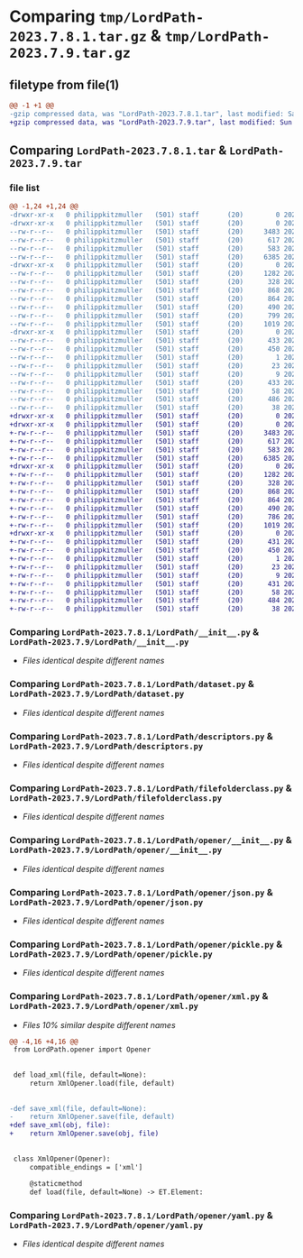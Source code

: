 # Comparing `tmp/LordPath-2023.7.8.1.tar.gz` & `tmp/LordPath-2023.7.9.tar.gz`

## filetype from file(1)

```diff
@@ -1 +1 @@
-gzip compressed data, was "LordPath-2023.7.8.1.tar", last modified: Sat Jul  8 11:23:59 2023, max compression
+gzip compressed data, was "LordPath-2023.7.9.tar", last modified: Sun Jul  9 20:20:57 2023, max compression
```

## Comparing `LordPath-2023.7.8.1.tar` & `LordPath-2023.7.9.tar`

### file list

```diff
@@ -1,24 +1,24 @@
-drwxr-xr-x   0 philippkitzmuller   (501) staff       (20)        0 2023-07-08 11:23:59.036468 LordPath-2023.7.8.1/
-drwxr-xr-x   0 philippkitzmuller   (501) staff       (20)        0 2023-07-08 11:23:59.032364 LordPath-2023.7.8.1/LordPath/
--rw-r--r--   0 philippkitzmuller   (501) staff       (20)     3483 2023-05-06 13:46:10.000000 LordPath-2023.7.8.1/LordPath/__init__.py
--rw-r--r--   0 philippkitzmuller   (501) staff       (20)      617 2022-12-09 23:13:08.000000 LordPath-2023.7.8.1/LordPath/dataset.py
--rw-r--r--   0 philippkitzmuller   (501) staff       (20)      583 2023-03-21 08:46:08.000000 LordPath-2023.7.8.1/LordPath/descriptors.py
--rw-r--r--   0 philippkitzmuller   (501) staff       (20)     6385 2023-03-17 16:32:55.000000 LordPath-2023.7.8.1/LordPath/filefolderclass.py
-drwxr-xr-x   0 philippkitzmuller   (501) staff       (20)        0 2023-07-08 11:23:59.035844 LordPath-2023.7.8.1/LordPath/opener/
--rw-r--r--   0 philippkitzmuller   (501) staff       (20)     1282 2023-07-08 10:49:10.000000 LordPath-2023.7.8.1/LordPath/opener/__init__.py
--rw-r--r--   0 philippkitzmuller   (501) staff       (20)      328 2023-03-17 16:42:56.000000 LordPath-2023.7.8.1/LordPath/opener/base.py
--rw-r--r--   0 philippkitzmuller   (501) staff       (20)      868 2023-03-17 16:42:56.000000 LordPath-2023.7.8.1/LordPath/opener/json.py
--rw-r--r--   0 philippkitzmuller   (501) staff       (20)      864 2023-03-17 16:42:56.000000 LordPath-2023.7.8.1/LordPath/opener/pickle.py
--rw-r--r--   0 philippkitzmuller   (501) staff       (20)      490 2023-03-17 16:42:56.000000 LordPath-2023.7.8.1/LordPath/opener/toml.py
--rw-r--r--   0 philippkitzmuller   (501) staff       (20)      799 2023-07-08 11:23:50.000000 LordPath-2023.7.8.1/LordPath/opener/xml.py
--rw-r--r--   0 philippkitzmuller   (501) staff       (20)     1019 2023-03-16 23:58:05.000000 LordPath-2023.7.8.1/LordPath/opener/yaml.py
-drwxr-xr-x   0 philippkitzmuller   (501) staff       (20)        0 2023-07-08 11:23:59.033443 LordPath-2023.7.8.1/LordPath.egg-info/
--rw-r--r--   0 philippkitzmuller   (501) staff       (20)      433 2023-07-08 11:23:59.000000 LordPath-2023.7.8.1/LordPath.egg-info/PKG-INFO
--rw-r--r--   0 philippkitzmuller   (501) staff       (20)      450 2023-07-08 11:23:59.000000 LordPath-2023.7.8.1/LordPath.egg-info/SOURCES.txt
--rw-r--r--   0 philippkitzmuller   (501) staff       (20)        1 2023-07-08 11:23:59.000000 LordPath-2023.7.8.1/LordPath.egg-info/dependency_links.txt
--rw-r--r--   0 philippkitzmuller   (501) staff       (20)       23 2023-07-08 11:23:59.000000 LordPath-2023.7.8.1/LordPath.egg-info/requires.txt
--rw-r--r--   0 philippkitzmuller   (501) staff       (20)        9 2023-07-08 11:23:59.000000 LordPath-2023.7.8.1/LordPath.egg-info/top_level.txt
--rw-r--r--   0 philippkitzmuller   (501) staff       (20)      433 2023-07-08 11:23:59.036316 LordPath-2023.7.8.1/PKG-INFO
--rw-r--r--   0 philippkitzmuller   (501) staff       (20)       58 2023-03-19 09:41:22.000000 LordPath-2023.7.8.1/README.rst
--rw-r--r--   0 philippkitzmuller   (501) staff       (20)      486 2023-07-08 11:23:55.000000 LordPath-2023.7.8.1/pyproject.toml
--rw-r--r--   0 philippkitzmuller   (501) staff       (20)       38 2023-07-08 11:23:59.036510 LordPath-2023.7.8.1/setup.cfg
+drwxr-xr-x   0 philippkitzmuller   (501) staff       (20)        0 2023-07-09 20:20:57.578766 LordPath-2023.7.9/
+drwxr-xr-x   0 philippkitzmuller   (501) staff       (20)        0 2023-07-09 20:20:57.575286 LordPath-2023.7.9/LordPath/
+-rw-r--r--   0 philippkitzmuller   (501) staff       (20)     3483 2023-05-06 13:46:10.000000 LordPath-2023.7.9/LordPath/__init__.py
+-rw-r--r--   0 philippkitzmuller   (501) staff       (20)      617 2022-12-09 23:13:08.000000 LordPath-2023.7.9/LordPath/dataset.py
+-rw-r--r--   0 philippkitzmuller   (501) staff       (20)      583 2023-03-21 08:46:08.000000 LordPath-2023.7.9/LordPath/descriptors.py
+-rw-r--r--   0 philippkitzmuller   (501) staff       (20)     6385 2023-03-17 16:32:55.000000 LordPath-2023.7.9/LordPath/filefolderclass.py
+drwxr-xr-x   0 philippkitzmuller   (501) staff       (20)        0 2023-07-09 20:20:57.578208 LordPath-2023.7.9/LordPath/opener/
+-rw-r--r--   0 philippkitzmuller   (501) staff       (20)     1282 2023-07-08 10:49:10.000000 LordPath-2023.7.9/LordPath/opener/__init__.py
+-rw-r--r--   0 philippkitzmuller   (501) staff       (20)      328 2023-03-17 16:42:56.000000 LordPath-2023.7.9/LordPath/opener/base.py
+-rw-r--r--   0 philippkitzmuller   (501) staff       (20)      868 2023-03-17 16:42:56.000000 LordPath-2023.7.9/LordPath/opener/json.py
+-rw-r--r--   0 philippkitzmuller   (501) staff       (20)      864 2023-03-17 16:42:56.000000 LordPath-2023.7.9/LordPath/opener/pickle.py
+-rw-r--r--   0 philippkitzmuller   (501) staff       (20)      490 2023-03-17 16:42:56.000000 LordPath-2023.7.9/LordPath/opener/toml.py
+-rw-r--r--   0 philippkitzmuller   (501) staff       (20)      786 2023-07-09 20:20:52.000000 LordPath-2023.7.9/LordPath/opener/xml.py
+-rw-r--r--   0 philippkitzmuller   (501) staff       (20)     1019 2023-03-16 23:58:05.000000 LordPath-2023.7.9/LordPath/opener/yaml.py
+drwxr-xr-x   0 philippkitzmuller   (501) staff       (20)        0 2023-07-09 20:20:57.576329 LordPath-2023.7.9/LordPath.egg-info/
+-rw-r--r--   0 philippkitzmuller   (501) staff       (20)      431 2023-07-09 20:20:57.000000 LordPath-2023.7.9/LordPath.egg-info/PKG-INFO
+-rw-r--r--   0 philippkitzmuller   (501) staff       (20)      450 2023-07-09 20:20:57.000000 LordPath-2023.7.9/LordPath.egg-info/SOURCES.txt
+-rw-r--r--   0 philippkitzmuller   (501) staff       (20)        1 2023-07-09 20:20:57.000000 LordPath-2023.7.9/LordPath.egg-info/dependency_links.txt
+-rw-r--r--   0 philippkitzmuller   (501) staff       (20)       23 2023-07-09 20:20:57.000000 LordPath-2023.7.9/LordPath.egg-info/requires.txt
+-rw-r--r--   0 philippkitzmuller   (501) staff       (20)        9 2023-07-09 20:20:57.000000 LordPath-2023.7.9/LordPath.egg-info/top_level.txt
+-rw-r--r--   0 philippkitzmuller   (501) staff       (20)      431 2023-07-09 20:20:57.578611 LordPath-2023.7.9/PKG-INFO
+-rw-r--r--   0 philippkitzmuller   (501) staff       (20)       58 2023-03-19 09:41:22.000000 LordPath-2023.7.9/README.rst
+-rw-r--r--   0 philippkitzmuller   (501) staff       (20)      484 2023-07-09 20:20:53.000000 LordPath-2023.7.9/pyproject.toml
+-rw-r--r--   0 philippkitzmuller   (501) staff       (20)       38 2023-07-09 20:20:57.578814 LordPath-2023.7.9/setup.cfg
```

### Comparing `LordPath-2023.7.8.1/LordPath/__init__.py` & `LordPath-2023.7.9/LordPath/__init__.py`

 * *Files identical despite different names*

### Comparing `LordPath-2023.7.8.1/LordPath/dataset.py` & `LordPath-2023.7.9/LordPath/dataset.py`

 * *Files identical despite different names*

### Comparing `LordPath-2023.7.8.1/LordPath/descriptors.py` & `LordPath-2023.7.9/LordPath/descriptors.py`

 * *Files identical despite different names*

### Comparing `LordPath-2023.7.8.1/LordPath/filefolderclass.py` & `LordPath-2023.7.9/LordPath/filefolderclass.py`

 * *Files identical despite different names*

### Comparing `LordPath-2023.7.8.1/LordPath/opener/__init__.py` & `LordPath-2023.7.9/LordPath/opener/__init__.py`

 * *Files identical despite different names*

### Comparing `LordPath-2023.7.8.1/LordPath/opener/json.py` & `LordPath-2023.7.9/LordPath/opener/json.py`

 * *Files identical despite different names*

### Comparing `LordPath-2023.7.8.1/LordPath/opener/pickle.py` & `LordPath-2023.7.9/LordPath/opener/pickle.py`

 * *Files identical despite different names*

### Comparing `LordPath-2023.7.8.1/LordPath/opener/xml.py` & `LordPath-2023.7.9/LordPath/opener/xml.py`

 * *Files 10% similar despite different names*

```diff
@@ -4,16 +4,16 @@
 from LordPath.opener import Opener
 
 
 def load_xml(file, default=None):
     return XmlOpener.load(file, default)
 
 
-def save_xml(file, default=None):
-    return XmlOpener.save(file, default)
+def save_xml(obj, file):
+    return XmlOpener.save(obj, file)
 
 
 class XmlOpener(Opener):
     compatible_endings = ['xml']
 
     @staticmethod
     def load(file, default=None) -> ET.Element:
```

### Comparing `LordPath-2023.7.8.1/LordPath/opener/yaml.py` & `LordPath-2023.7.9/LordPath/opener/yaml.py`

 * *Files identical despite different names*

